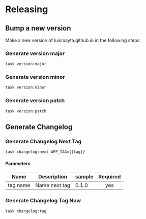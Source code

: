 <!-- Space: ~815773537 -->
<!-- Parent: GithubPage -->
<!-- Title: Releasing GithubPage -->

<!-- Label: GithubPage -->
<!-- Label: Project -->
<!-- Label: Releasing -->
<!-- Include: disclaimer.md -->
<!-- Include: ac:toc -->

# Releasing

## Bump a new version

Make a new version of luismayta.github.io in the following steps:

### Generate version major

```bash
task version:major
```

### Generate version minor

```bash
task version:minor
```

### Generate version patch

```bash
task version:patch
```

## Generate Changelog

### Generate Changelog Next Tag

```bash
task changelog:next APP_TAG={{tag}}
```

#### Parameters

| Name     | Description   | sample | Required |
| -------- | ------------- | ------ | :------: |
| tag name | Name next tag | 0.1.0  |   yes    |

### Generate Changelog Tag Now

```bash
task changelog:tag
```
